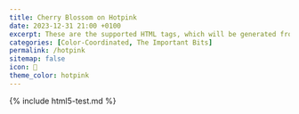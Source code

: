 ```yaml
---
title: Cherry Blossom on Hotpink
date: 2023-12-31 21:00 +0100
excerpt: These are the supported HTML tags, which will be generated from Markdown.
categories: [Color-Coordinated, The Important Bits]
permalink: /hotpink
sitemap: false
icon: 🌸
theme_color: hotpink
---
```

{% include html5-test.md %}